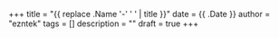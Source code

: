 +++
title = "{{ replace .Name '-' ' ' | title }}"
date = {{ .Date }}
author = "ezntek"
tags = []
description = ""
draft = true
+++

<script src="https://utteranc.es/client.js"
        repo="ezntek/ezntek.github.io"
        issue-term="title"
        label="comments"
        theme="github-dark"
        crossorigin="anonymous"
        async>
</script>